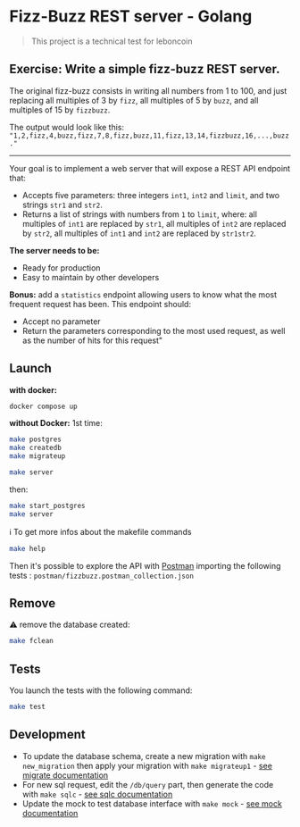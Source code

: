 # Fizz-Buzz REST server - Golang

> This project is a technical test for leboncoin

## Exercise: Write a simple fizz-buzz REST server.

The original fizz-buzz consists in writing all numbers from 1 to 100, and just replacing all multiples of 3 by `fizz`, all multiples of 5 by `buzz`, and all multiples of 15 by `fizzbuzz`.

The output would look like this: `"1,2,fizz,4,buzz,fizz,7,8,fizz,buzz,11,fizz,13,14,fizzbuzz,16,...,buzz."`

----

Your goal is to implement a web server that will expose a REST API endpoint that:
- Accepts five parameters: three integers `int1`, `int2` and `limit`, and two strings `str1` and `str2`.
- Returns a list of strings with numbers from `1` to `limit`, where: all multiples of `int1` are replaced by `str1`, all multiples of `int2` are replaced by `str2`, all multiples of `int1` and `int2` are replaced by `str1str2`.

__The server needs to be:__
- Ready for production
- Easy to maintain by other developers

__Bonus:__ add a `statistics` endpoint allowing users to know what the most frequent request has been. This endpoint should:
- Accept no parameter
- Return the parameters corresponding to the most used request, as well as the number of hits for this request"

## Launch

__with docker:__
```sh
docker compose up
```

__without Docker:__
1st time:
```sh
make postgres
make createdb
make migrateup

make server
```
then:
```sh
make start_postgres
make server
```
ℹ️ To get more infos about the makefile commands

```sh
make help
```

Then it's possible to explore the API with [Postman](https://www.postman.com/) importing the following tests :
`postman/fizzbuzz.postman_collection.json`

## Remove

⚠️ remove the database created:
```sh
make fclean
```

## Tests

You launch the tests with the following command:

```sh
make test
```

## Development

* To update the database schema, create a new migration with `make new_migration` then apply your migration with `make migrateup1` - [see migrate documentation](https://pkg.go.dev/github.com/golang-migrate/migrate)
* For new sql request, edit the `/db/query` part, then generate the code with `make sqlc` - [see sqlc documentation](https://docs.sqlc.dev/en/latest/index.html)
* Update the mock to test database interface with `make mock` - [see mock documentation](https://github.com/golang/mock)
